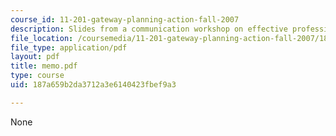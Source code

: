 ```yaml
---
course_id: 11-201-gateway-planning-action-fall-2007
description: Slides from a communication workshop on effective professional writing.
file_location: /coursemedia/11-201-gateway-planning-action-fall-2007/187a659b2da3712a3e6140423fbef9a3_memo.pdf
file_type: application/pdf
layout: pdf
title: memo.pdf
type: course
uid: 187a659b2da3712a3e6140423fbef9a3

---
```

None